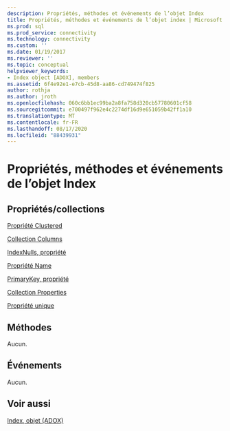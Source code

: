 ```yaml
---
description: Propriétés, méthodes et événements de l’objet Index
title: Propriétés, méthodes et événements de l’objet index | Microsoft Docs
ms.prod: sql
ms.prod_service: connectivity
ms.technology: connectivity
ms.custom: ''
ms.date: 01/19/2017
ms.reviewer: ''
ms.topic: conceptual
helpviewer_keywords:
- Index object [ADOX], members
ms.assetid: 6f4e92e1-e7cb-45d8-aa86-cd749474f825
author: rothja
ms.author: jroth
ms.openlocfilehash: 060c6bb1ec99ba2a8fa758d320cb57780601cf58
ms.sourcegitcommit: e700497f962e4c2274df16d9e651059b42ff1a10
ms.translationtype: MT
ms.contentlocale: fr-FR
ms.lasthandoff: 08/17/2020
ms.locfileid: "88439931"
---
```

# <a name="index-object-properties-methods-and-events"></a>Propriétés, méthodes et événements de l’objet Index
## <a name="propertiescollections"></a>Propriétés/collections  
 [Propriété Clustered](../../../ado/reference/adox-api/clustered-property-adox.md)  
  
 [Collection Columns](../../../ado/reference/adox-api/columns-collection-adox.md)  
  
 [IndexNulls, propriété](../../../ado/reference/adox-api/indexnulls-property-adox.md)  
  
 [Propriété Name](../../../ado/reference/adox-api/name-property-adox.md)  
  
 [PrimaryKey, propriété](../../../ado/reference/adox-api/primarykey-property-adox.md)  
  
 [Collection Properties](../../../ado/reference/ado-api/properties-collection-ado.md)  
  
 [Propriété unique](../../../ado/reference/adox-api/unique-property-adox.md)  
  
## <a name="methods"></a>Méthodes  
 Aucun.  
  
## <a name="events"></a>Événements  
 Aucun.  
  
## <a name="see-also"></a>Voir aussi  
 [Index, objet (ADOX)](../../../ado/reference/adox-api/index-object-adox.md)
